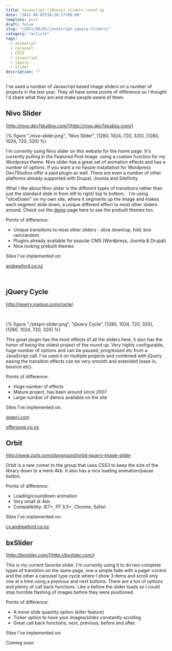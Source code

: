 ```yaml
---
title: Javascript (jQuery) sliders round up
date: "2011-08-05T10:28:17+00:00"
template: post
draft: false
slug: "/2011/08/05/javascript-jquery-sliders/"
category: "article"
tags:
  - animation
  - carousel
  - CSS3
  - javascript
  - jquery
  - slider
description: ""
---
```


I've used a number of Javascript based image sliders on a number of projects in the last year. They all have some points of difference so I thought I'd share what they are and make people aware of them.

## Nivo Slider

[http://nivo.dev7studios.com/](http://nivo.dev7studios.com/)

{% figure "./nivo-slider.png", "Nivo Slider", [1280, 1024, 720, 320], [1280, 1024, 720, 320] %}

I'm currently using Nivo slider on this website for the home page. It's currently pulling in the Featured Post image  using a custom function for my Wordpress theme. Nivo slider has a great set of animation effects and has a number of options. If you want a no hassle installation for Wordpress Dev7Studios offer a paid plugin as well. There are even a number of other platforms already supported with Drupal, Joomla and Sitefinity.

What I like about Nivo slider is the different types of transitions rather than just the standard slide in from left to right/ top to bottom.   I'm using "sliceDown" on my own site, where it segments up the image and makes each segment slide down, a unique different effect to most other sliders around. Check out the <a title="Nivo Slider demo page" href="http://nivo.dev7studios.com/theme-demos/" target="_blank">demo</a> page here to see the prebuilt themes too.

Points of difference:

<ul>
    <li>Unique transitions to most other sliders - slice down/up, fold, box rain/random</li>
    <li>Plugins already available for popular CMS (Wordpress, Joomla &amp; Drupal)</li>
    <li>Nice looking prebuilt themes</li>
</ul>

Sites I've implemented on:

<a href="http://andrewford.co.nz" target="_blank">andrewford.co.nz</a>

&nbsp;

<h2>jQuery Cycle</h2>

<a title="jQuery Cycle" href="http://jquery.malsup.com/cycle/" target="_blank">http://jquery.malsup.com/cycle/</a>

&nbsp;

{% figure "./zespri-slider.png", "jQuery Cycle", [1280, 1024, 720, 320], [1280, 1024, 720, 320] %}

This great plugin has the most effects of all the sliders here, it also has the honor of being the oldest project of the round up. Very highly configurable, huge number of options and can be paused, progressed etc from a JavaScript call. I've used it on multiple projects and combined with jQuery easing the transition effects can be very smooth and extended (ease in, bounce etc).

Points of difference:

<ul>
    <li>Huge number of effects</li>
    <li>Mature project, has been around since 2007</li>
    <li>Large number of demos available on the site</li>
</ul>

Sites I've implemented on:

<a title="ZESPRI" href="http://zespri.com" target="_blank">zespri.com</a>

<a title="Offerzone" href="http://offerzone.co.nz" target="_blank">offerzone.co.nz</a>

<h2>Orbit</h2>

<a title="Zurb Orbit slider" href="http://www.zurb.com/playground/orbit-jquery-image-slider" target="_blank">http://www.zurb.com/playground/orbit-jquery-image-slider</a>

Orbit is a new comer to the group that uses CSS3 to keep the size of the library down to a mere 4kb. It also has a nice loading animation/pause button.

Points of difference:

<ul>
    <li>Loading/countdown animation</li>
    <li>Very small at 4kb</li>
    <li>Compatibility: IE7+, FF 3.5+, Chrome, Safari</li>
</ul>

Sites I've implemented on:

<a title="CV for Andrew Ford" href="http://cv.andrewford.co.nz" target="_blank">cv.andrewford.co.nz</a>

<h2>bxSlider</h2>

[http://bxslider.com/](http://bxslider.com/)

This is my current favorite slider. I'm currently using it to do two complete types of transition on the same page, one a simple fade with a pager control and the other a carousel type cycle where I show 3 items and scroll only one at a time using a previous and next buttons. There are a ton of options and plenty of call back functions. Like a before the slider loads so I could stop horrible flashing of images before they were positioned.

Points of difference:

<ul>
    <li>A move slide quantity option (killer feature)</li>
    <li>Ticker option to have your images/slides constantly scrolling</li>
    <li>Great call back functions, next, previous, before and after.</li>
</ul>

Sites I've implemented on:

Coming soon
